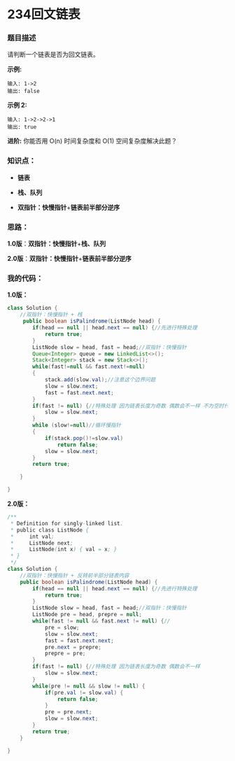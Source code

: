 # 234回文链表

### 题目描述

  请判断一个链表是否为回文链表。 

 **示例:**

```
输入: 1->2
输出: false
```

**示例 2:**

```
输入: 1->2->2->1
输出: true
```

**进阶:**
 你能否用 O(n) 时间复杂度和 O(1) 空间复杂度解决此题？ 

### 知识点：

- **链表**

- **栈、队列**

- **双指针：快慢指针**+**链表前半部分逆序**

  

### 思路：

​	**1.0版**：**双指针：快慢指针**+**栈、队列**

​	**2.0版**：**双指针：快慢指针**+**链表前半部分逆序**

### 我的代码：

**1.0版：**

```java
class Solution {
    //双指针：快慢指针 + 栈
     public boolean isPalindrome(ListNode head) {
        if(head == null || head.next == null) {//先进行特殊处理
            return true;
        }
        ListNode slow = head, fast = head;//双指针：快慢指针
        Queue<Integer> queue = new LinkedList<>();
        Stack<Integer> stack = new Stack<>();
        while(fast!=null && fast.next!=null)
        {
            stack.add(slow.val);//注意这个边界问题
            slow = slow.next;
            fast = fast.next.next;
        }
        if(fast != null) {//特殊处理 因为链表长度为奇数 偶数会不一样 不为空时代表为奇数
            slow = slow.next;
        }
        while (slow!=null)//循环慢指针 
        {
            if(stack.pop()!=slow.val)
                return false;
            slow = slow.next;
        }
        return true;

    }

}
```



**2.0版：**

```java
/**
 * Definition for singly-linked list.
 * public class ListNode {
 *     int val;
 *     ListNode next;
 *     ListNode(int x) { val = x; }
 * }
 */
class Solution {
    //双指针：快慢指针 + 反转前半部分链表内容
    public boolean isPalindrome(ListNode head) {
        if(head == null || head.next == null) {//先进行特殊处理
            return true;
        }
        ListNode slow = head, fast = head;//双指针：快慢指针
        ListNode pre = head, prepre = null;
        while(fast != null && fast.next != null) {//
            pre = slow;
            slow = slow.next;
            fast = fast.next.next;
            pre.next = prepre;
            prepre = pre;
        }
        if(fast != null) {//特殊处理 因为链表长度为奇数 偶数会不一样
            slow = slow.next;
        }
        while(pre != null && slow != null) {
            if(pre.val != slow.val) {
                return false;
            }
            pre = pre.next;
            slow = slow.next;
        }
        return true;
    }

}
```

